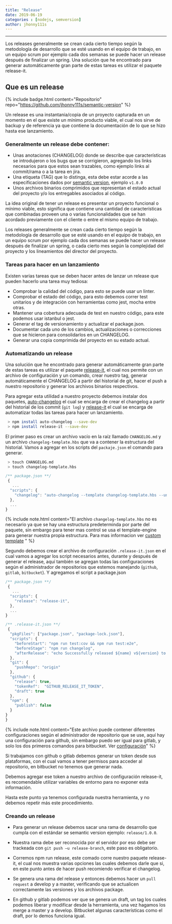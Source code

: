 ```yaml
---
title: "Release"
date: 2019-06-19
categories : [nodejs, semversion]
author: jhonny111s
---
```


----------------
Los releases generalmente se crean cada cierto tiempo según la metodología de desarrollo que se esté usando en el equipo de trabajo, en un equipo scrum por ejemplo cada dos semanas se puede hacer un release después de finalizar un spring. Una solución que he encontrado para generar automáticamente gran parte de estas tareas es utilizar el paquete release-it.

## Que es un release

{% include badge.html content="Repositorio" repo="https://github.com/jhonny111s/semantic-version" %}

Un release es una instantania/copia de un proyecto capturada en un momento en el que existe un mínimo producto viable, el cual nos sirve de backup y de referencia ya que contiene la documentación de lo que se hizo hasta ese lanzamiento.

### Generalmente un release debe contener:

- Unas anotaciones (CHANGELOG) donde se describe que características se introdujeron o los bugs que se corrigieron, agregando los links necesarios para que estos sean trazables, como ejemplo links al commit/rama o a la tarea en jira.
- Una etiqueta (TAG) que lo distinga, esta debe estar acorde a las especificaciones dados por [semantic version](https://semver.org/), ejemplo `v1.0.0`
- Unos archivos binarios comprimidos que representan el estado actual del proyecto y/o los entregables asociados al código.

La idea original de tener un release es presentar un proyecto funcional o mínimo viable, esto significa que contiene una cantidad de características que combinadas proveen una o varias funcionalidades que se han acordado previamente con el cliente o entre el mismo equipo de trabajo.

Los releases generalmente se crean cada cierto tiempo según la metodología de desarrollo que se esté usando en el equipo de trabajo, en un equipo scrum por ejemplo cada dos semanas se puede hacer un release después de finalizar un spring, o cada cierto mes según la complejidad del proyecto y los lineamientos del director del proyecto.

### Tareas para hacer en un lanzamiento

Existen varias tareas que se deben hacer antes de lanzar un release que pueden hacerlo una tarea muy tediosa:

- Comprobar la calidad del código, para esto se puede usar un linter.
- Comprobar el estado del código, para esto debemos correr test unitarios y de integración con herramientas como jest, mocha entre otras.
- Mantener una cobertura adecuada de test en nuestro código, para este podemos usar istanbul o jest.
- Generar el tag de versionamiento y actualizar el package.json.
- Documentar cada uno de los cambios, actualizaciones o correcciones que se hicieron para consolidarlos en un CHANGELOG.
- Generar una copia comprimida del proyecto en su estado actual.

### Automatizando un release

Una solución que he encontrado para generar automáticamente gran parte de estas tareas es utilizar el paquete [release-it](https://www.npmjs.com/package/release-it), el cual nos permite con un archivo de configuración y un comando, crear nuestro tag, generar automáticamente el CHANGELOG a partir del historial de git, hacer el push a nuestro repositorio y generar los archivos binarios respectivos.


Para agregar esta utilidad a nuestro proyecto debemos instalar dos paquetes, [auto-changelog](https://www.npmjs.com/package/auto-changelog) el cual se encarga de crear el changelog a partir del historial de los commit (`git log`) y [release-it](https://www.npmjs.com/package/release-it) el cual se encarga de automatizar todas las tareas para hacer un lanzamiento.

~~~bash
 > npm install auto-changelog --save-dev
 > npm install release-it --save-dev
~~~

El primer paso es crear un archivo vacío en la raíz llamado `CHANGELOG.md` y un archivo `changelog-template.hbs` que va a contener la estructura del historial. Vamos a agregar en los scripts del `packaje.json` el comando para generar.

~~~bash
 > touch CHANGELOG.md
 > touch changelog-template.hbs
~~~

~~~javascript
/** package.json **/
 {
   ...
  "scripts": {
    "changelog": "auto-changelog --template changelog-template.hbs --unreleased && git add CHANGELOG.md"
  },
  ...
}
~~~

{% include note.html content="El archivo `changelog-template.hbs` no es necesario ya que se hay una estructura predeterminda por parte del paquete, sin embargo para tener mas control se usa el template-engine para generar nuestra propia estructura. Para mas informacion ver [custom template](https://www.npmjs.com/package/auto-changelog#custom-templates) " %}

Segundo debemos crear el archivo de configuración `.release-it.json` en el cual vamos a agregar los script necesarios antes, durante y después de generar el release, aquí también se agregan todas las configuraciones según el administrador de repositorios que estemos manejando (`github`, `gitlab`, `bitbucket`). Y agregamos el script a package.json

~~~javascript
/** package.json **/
 {
   ...
  "scripts": {
    "release": "release-it",
  },
  ...
}
~~~

~~~javascript
/** .release-it.json **/
 {
  "pkgFiles": ["package.json", "package-lock.json"],
  "scripts": {
    "beforeStart": "npm run test:cov && npm run test:e2e",
    "beforeStage": "npm run changelog",
    "afterRelease": "echo Successfully released ${name} v${version} to ${repo.repository}."
  },
  "git": {
    "pushRepo": "origin"
  },
  "github": {
    "release": true,
    "tokenRef":  "GITHUB_RELEASE_IT_TOKEN",
    "draft": true
  },
  "npm": {
    "publish": false
  }
}
}
~~~

{% include note.html content="Este archivo puede contener diferentes configuraciones según el administrador de repositorio que se use, aquí hay una configuración para github, sin embargo puedo ser igual para gitlab, y solo los dos primeros comandos para bitbucket. Ver [configuración](https://www.npmjs.com/package/release-it#configuration)" %}

Si trabajamos con github o gitlab debemos generar un token desde sus plataformas, con el cual vamos a tener permisos para acceder al repositorio, en bitbucket no tenemos que generar nada.

Debemos agregar ese token a nuestro archivo de configuración release-it, es recomendable utilizar variables de entorno para no exponer esta información.

Hasta este punto ya tenemos configurada nuestra herramienta, y no debemos repetir más este procedimiento.



### Creando un release

- Para generar un release debemos sacar una rama de desarrollo que cumpla con el estándar se semantic version ejemplo: `release/1.0.0`.

- Nuestra rama debe ser reconocida por el servidor por eso debe ser trackeada con `git push –u release-branch`, este paso es obligatorio.

- Corremos npm run release, este comado corre nuestro paquete release-it, el cual nos muestra varias opciones las cuales debemos darle que si, en este punto antes de hacer push recomiendo verificar el changelog.

- Se genera una rama del release y entonces debemos hacer un `pull request` a develop y a master, verificando que se actualicen correctamente las versiones y los archivos package.

- En github y gitlab podemos ver que se genera un draft, un tag los cuales podemos liberar y modificar desde la herramienta, una vez hagamos los merge a master y a develop. Bitbucket algunas características como el draft, por lo demos funciona igual.
